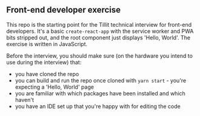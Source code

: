 ## Front-end developer exercise

This repo is the starting point for the Tillit technical interview for front-end developers.
It's a basic `create-react-app` with the service worker and PWA bits stripped out, and the root
component just displays 'Hello, World'. The exercise is written in JavaScript.

Before the interview, you should make sure (on the hardware you intend to use during the
interview) that:

* you have cloned the repo
* you can build and run the repo once cloned with `yarn start` - you're expecting a 'Hello, World'
  page 
* you are familiar with which packages have been installed and which haven't
* you have an IDE set up that you're happy with for editing the code
